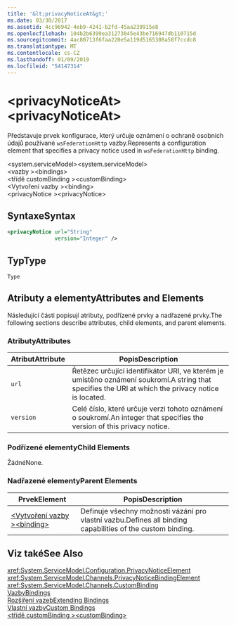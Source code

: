 ```yaml
---
title: '&lt;privacyNoticeAt&gt;'
ms.date: 03/30/2017
ms.assetid: 4cc96942-4eb9-4241-b2fd-45aa239915e8
ms.openlocfilehash: 104b2b6399ea31273045e43be716947db110715d
ms.sourcegitcommit: 4ac80713f6faa220e5a119d5165308a58f7ccdc8
ms.translationtype: MT
ms.contentlocale: cs-CZ
ms.lasthandoff: 01/09/2019
ms.locfileid: "54147314"
---
```

# <a name="ltprivacynoticeatgt"></a><span data-ttu-id="a8ab1-102">&lt;privacyNoticeAt&gt;</span><span class="sxs-lookup"><span data-stu-id="a8ab1-102">&lt;privacyNoticeAt&gt;</span></span>
<span data-ttu-id="a8ab1-103">Představuje prvek konfigurace, který určuje oznámení o ochraně osobních údajů používané `wsFederationHttp` vazby.</span><span class="sxs-lookup"><span data-stu-id="a8ab1-103">Represents a configuration element that specifies a privacy notice used in `wsFederationHttp` binding.</span></span>  
  
 <span data-ttu-id="a8ab1-104">\<system.serviceModel></span><span class="sxs-lookup"><span data-stu-id="a8ab1-104">\<system.serviceModel></span></span>  
<span data-ttu-id="a8ab1-105">\<vazby ></span><span class="sxs-lookup"><span data-stu-id="a8ab1-105">\<bindings></span></span>  
<span data-ttu-id="a8ab1-106">\<třídě customBinding ></span><span class="sxs-lookup"><span data-stu-id="a8ab1-106">\<customBinding></span></span>  
<span data-ttu-id="a8ab1-107">\<Vytvoření vazby ></span><span class="sxs-lookup"><span data-stu-id="a8ab1-107">\<binding></span></span>  
<span data-ttu-id="a8ab1-108">\<privacyNotice ></span><span class="sxs-lookup"><span data-stu-id="a8ab1-108">\<privacyNotice></span></span>  
  
## <a name="syntax"></a><span data-ttu-id="a8ab1-109">Syntaxe</span><span class="sxs-lookup"><span data-stu-id="a8ab1-109">Syntax</span></span>  
  
```xml  
<privacyNotice url="String"
               version="Integer" />
```  
  
## <a name="type"></a><span data-ttu-id="a8ab1-110">Typ</span><span class="sxs-lookup"><span data-stu-id="a8ab1-110">Type</span></span>  
 `Type`  
  
## <a name="attributes-and-elements"></a><span data-ttu-id="a8ab1-111">Atributy a elementy</span><span class="sxs-lookup"><span data-stu-id="a8ab1-111">Attributes and Elements</span></span>  
 <span data-ttu-id="a8ab1-112">Následující části popisují atributy, podřízené prvky a nadřazené prvky.</span><span class="sxs-lookup"><span data-stu-id="a8ab1-112">The following sections describe attributes, child elements, and parent elements.</span></span>  
  
### <a name="attributes"></a><span data-ttu-id="a8ab1-113">Atributy</span><span class="sxs-lookup"><span data-stu-id="a8ab1-113">Attributes</span></span>  
  
|<span data-ttu-id="a8ab1-114">Atribut</span><span class="sxs-lookup"><span data-stu-id="a8ab1-114">Attribute</span></span>|<span data-ttu-id="a8ab1-115">Popis</span><span class="sxs-lookup"><span data-stu-id="a8ab1-115">Description</span></span>|  
|---------------|-----------------|  
|`url`|<span data-ttu-id="a8ab1-116">Řetězec určující identifikátor URI, ve kterém je umístěno oznámení soukromí.</span><span class="sxs-lookup"><span data-stu-id="a8ab1-116">A string that specifies the URI at which the privacy notice is located.</span></span>|  
|`version`|<span data-ttu-id="a8ab1-117">Celé číslo, které určuje verzi tohoto oznámení o soukromí.</span><span class="sxs-lookup"><span data-stu-id="a8ab1-117">An integer that specifies the version of this privacy notice.</span></span>|  
  
### <a name="child-elements"></a><span data-ttu-id="a8ab1-118">Podřízené elementy</span><span class="sxs-lookup"><span data-stu-id="a8ab1-118">Child Elements</span></span>  
 <span data-ttu-id="a8ab1-119">Žádné</span><span class="sxs-lookup"><span data-stu-id="a8ab1-119">None.</span></span>  
  
### <a name="parent-elements"></a><span data-ttu-id="a8ab1-120">Nadřazené elementy</span><span class="sxs-lookup"><span data-stu-id="a8ab1-120">Parent Elements</span></span>  
  
|<span data-ttu-id="a8ab1-121">Prvek</span><span class="sxs-lookup"><span data-stu-id="a8ab1-121">Element</span></span>|<span data-ttu-id="a8ab1-122">Popis</span><span class="sxs-lookup"><span data-stu-id="a8ab1-122">Description</span></span>|  
|-------------|-----------------|  
|[<span data-ttu-id="a8ab1-123">\<Vytvoření vazby ></span><span class="sxs-lookup"><span data-stu-id="a8ab1-123">\<binding></span></span>](../../../../../docs/framework/misc/binding.md)|<span data-ttu-id="a8ab1-124">Definuje všechny možnosti vázání pro vlastní vazbu.</span><span class="sxs-lookup"><span data-stu-id="a8ab1-124">Defines all binding capabilities of the custom binding.</span></span>|  
  
## <a name="see-also"></a><span data-ttu-id="a8ab1-125">Viz také</span><span class="sxs-lookup"><span data-stu-id="a8ab1-125">See Also</span></span>  
 <xref:System.ServiceModel.Configuration.PrivacyNoticeElement>  
 <xref:System.ServiceModel.Channels.PrivacyNoticeBindingElement>  
 <xref:System.ServiceModel.Channels.CustomBinding>  
 [<span data-ttu-id="a8ab1-126">Vazby</span><span class="sxs-lookup"><span data-stu-id="a8ab1-126">Bindings</span></span>](../../../../../docs/framework/wcf/bindings.md)  
 [<span data-ttu-id="a8ab1-127">Rozšíření vazeb</span><span class="sxs-lookup"><span data-stu-id="a8ab1-127">Extending Bindings</span></span>](../../../../../docs/framework/wcf/extending/extending-bindings.md)  
 [<span data-ttu-id="a8ab1-128">Vlastní vazby</span><span class="sxs-lookup"><span data-stu-id="a8ab1-128">Custom Bindings</span></span>](../../../../../docs/framework/wcf/extending/custom-bindings.md)  
 [<span data-ttu-id="a8ab1-129">\<třídě customBinding ></span><span class="sxs-lookup"><span data-stu-id="a8ab1-129">\<customBinding></span></span>](../../../../../docs/framework/configure-apps/file-schema/wcf/custombinding.md)
